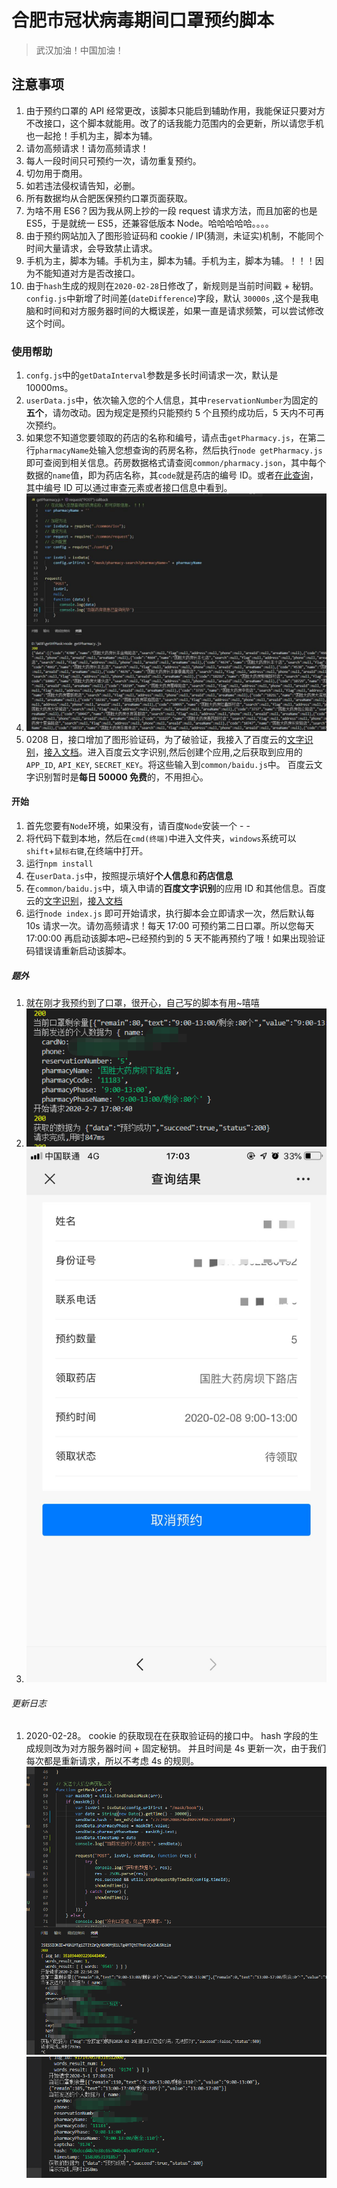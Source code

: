 # 合肥市冠状病毒期间口罩预约脚本

> 武汉加油！中国加油！

## 注意事项

1. 由于预约口罩的 API 经常更改，该脚本只能启到辅助作用，我能保证只要对方不改接口，这个脚本就能用。改了的话我能力范围内的会更新，所以请您手机也一起抢！手机为主，脚本为辅。
2. 请勿高频请求！请勿高频请求！
3. 每人一段时间只可预约一次，请勿重复预约。
4. 切勿用于商用。
5. 如若违法侵权请告知，必删。
6. 所有数据均从合肥医保预约口罩页面获取。
7. 为啥不用 ES6？因为我从网上抄的一段 request 请求方法，而且加密的也是 ES5，于是就统一 ES5，还兼容低版本 Node。哈哈哈哈哈。。。。
8. 由于预约网站加入了图形验证码和 cookie / IP(猜测，未证实)机制，不能同个时间大量请求，会导致禁止请求。
9. 手机为主，脚本为辅。手机为主，脚本为辅。手机为主，脚本为辅。！！！因为不能知道对方是否改接口。
10. 由于`hash`生成的规则在`2020-02-28`日修改了，新规则是当前时间戳 + 秘钥。`config.js`中新增了时间差(`dateDifference`)字段，默认 `30000s` ,这个是我电脑和时间和对方服务器时间的大概误差，如果一直是请求频繁，可以尝试修改这个时间。

### 使用帮助

1. `confg.js`中的`getDataInterval`参数是多长时间请求一次，默认是 10000ms。
2. `userData.js`中，依次输入您的个人信息，其中`reservationNumber`为固定的**五个**，请勿改动。因为规定是预约只能预约 5 个且预约成功后，5 天内不可再次预约。
3. 如果您不知道您要领取的药店的名称和编号，请点击`getPharmacy.js`，在第二行`pharmacyName`处输入您想查询的药房名称，然后执行`node getPharmacy.js`即可查阅到相关信息。药房数据格式请查阅`common/pharmacy.json`，其中每个数据的`name`值，即为药店名称，其`code`就是药店的编号 ID。或者[在此查询](http://kzgm.bbshjz.cn:8000/ncms/mask/pharmacy-list)，其中编号 ID 可以通过审查元素或者接口信息中看到。
4. ![pharmacy](https://github.com/542154968/getHfMask/blob/master/images/pharmacy.jpg)
5. 0208 日，接口增加了图形验证码，为了破验证，我接入了百度云的[文字识别](https://console.bce.baidu.com/ai/#/ai/ocr/overview/index)，[接入文档](https://cloud.baidu.com/doc/OCR/s/Ok3h7ydf4)。进入百度云文字识别,然后创建个应用,之后获取到应用的`APP_ID`, `API_KEY`, `SECRET_KEY`。将这些输入到`common/baidu.js`中。 百度云文字识别暂时是**每日 50000 免费**的，不用担心。

#### 开始

1. 首先您要有`Node`环境，如果没有，请百度`Node`安装一个 - -
2. 将代码下载到本地，然后在`cmd(终端)`中进入文件夹，`windows`系统可以`shift`+`鼠标右键`,在终端中打开。
3. 运行`npm install`
4. 在`userData.js`中，按照提示填好**个人信息**和**药店信息**
5. 在`common/baidu.js`中，填入申请的**百度文字识别**的应用 ID 和其他信息。百度云的[文字识别](https://console.bce.baidu.com/ai/#/ai/ocr/overview/index)，[接入文档](https://cloud.baidu.com/doc/OCR/s/Ok3h7ydf4)
6. 运行`node index.js` 即可开始请求，执行脚本会立即请求一次，然后默认每 10s 请求一次。请勿高频请求！每天 17:00 可预约第二日口罩。所以您每天 17:00:00 再启动该脚本吧~已经预约到的 5 天不能再预约了哦！如果出现验证码错误请重新启动该脚本。

##### 题外

1. 就在刚才我预约到了口罩，很开心，自己写的脚本有用~嘻嘻
2. ![requestInfo](https://github.com/542154968/getHfMask/blob/master/images/requestInfo.png)
3. ![getMaskDetail](https://github.com/542154968/getHfMask/blob/master/images/getMaskDetail.jpg)

###### 更新日志

1. 2020-02-28。 cookie 的获取现在在获取验证码的接口中。 hash 字段的生成规则改为对方服务器时间 + 固定秘钥。 并且时间是 4s 更新一次，由于我们每次都是重新请求，所以不考虑 4s 的规则。![20200228破解成功图片](https://github.com/542154968/getHfMask/blob/master/images/20200228.png) ![20200301预约成功图片](https://github.com/542154968/getHfMask/blob/master/images/20200301.png)
